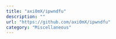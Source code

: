 ```yaml
---
title: "axi0mX/ipwndfu"
description: ""
url: "https://github.com/axi0mX/ipwndfu"
category: "Miscellaneous"
---
```

